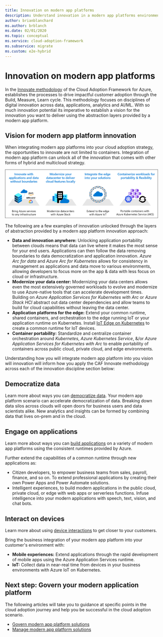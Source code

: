 ```yaml
---
title: Innovation on modern app platforms
description: Understand innovation in a modern app platforms environment.
author: brianblanchard
ms.author: brblanch
ms.date: 02/01/2020
ms.topic: conceptual
ms.service: cloud-adoption-framework
ms.subservice: migrate
ms.custom: e2e-hybrid
---
```


# Innovation on modern app platforms

In the [Innovate methodology](../../innovate/index.md) of the Cloud Adoption Framework for Azure, establishes the processes to drive impactful customer adoption through the Build, Measure, Learn cycle. This methodology focuses on disciplines of digital innovation across data, applications, analytics and AI/ML. With so much innovation potential its imperative to establish a vision for the innovation you want to deliver using the abstraction layers provided by a modern app platform.

## Vision for modern app platform innovation

When integrating modern app platforms into your cloud adoption strategy, the opportunities to innovate are not limited to containers. Integration of modern app platform can unlock all of the innovation that comes with other forms of hybrid and multicloud strategy.

![Diagram that shows the various innovation options enabled by the layers of abstraction in a modern app platform.](../../_images/innovate/hybrid-innovation-vision.png)

The following are a few examples of innovation unlocked through the layers of abstraction provided by a modern app platform innovation approach:

- **Data and innovation anywhere:** Unlocking application portability between clouds means that data can live where it makes the most sense for your end users. Applications can then follow the data removing boundaries to data democratization and application innovation. *Azure Arc for data* and *Azure Arc for Kubernetes* allows for consistency in management as applications and data move to various environments, allowing developers to focus more on the app & data with less focus on cloud or infrastructure.
- **Modernize your data center:** Modernizing your data centers allows even the most extensively governed workloads to evolve and modernize to use Azure-native tools that can accelerate development times. Building on *Azure Application Services for Kubernetes with Arc* or *Azure Stack HCI* abstract out data center dependencies and allow teams to build for cloud capabilities without leaving the data center.
- **Application platforms for the edge:** Extend your common runtime, shared containers, and orchestration to the edge running IoT or your application runtime on Kubernetes. Install [IoT Edge on Kubernetes](https://docs.microsoft.com/azure/iot-edge/how-to-install-iot-edge-kubernetes) to create a common runtime for IoT devices.
- **Container portability:** Standardize and centralize container orchestration around *Kubernetes*, *Azure Kubernetes Service*, &/or *Azure Application Services for Kubernetes with Arc* to enable portability of containers across public cloud, private cloud, and edge environments.

Understanding how you will integrate modern app platform into you vision will innovation will inform how you apply the CAF Innovate methodology across each of the innovation discipline section below:

## Democratize data

Learn more about ways you can [democratize data](../../innovate/best-practices/data.md). Your modern app platform scenario can accelerate democratization of data. Breaking down data silos across clouds will open doors for business users and data scientists alike. New analytics and insights can be formed by combining data that lives on-prem and in the cloud.

## Engage on applications

Learn more about ways you can [build applications](../../innovate/best-practices/apps.md) on a variety of modern app platforms using the consistent runtimes provided by Azure.

Further extend the capabilities of a common runtime through new applications as:

- Citizen developers, to empower business teams from sales, payroll, finance, and so on. To extend professional applications by creating their own Power Apps and Power Automate solutions.
- Intelligent experiences, to build modern applications in the public cloud, private cloud, or edge with web apps or serverless functions. Infuse intelligence into your modern applications with speech, text, vision, and chat bots.

## Interact on devices

Learn more about using [device interactions](../../innovate/best-practices/devices.md) to get closer to your customers.

Bring the business integration of your modern app platform into your customer's environment with:

- **Mobile experiences:** Extend applications through the rapid development of mobile apps using the Azure Application Services runtime.
- **IoT:** Collect data in near-real time from devices in your business environments with Azure IoT on Kubernetes.

## Next step: Govern your modern application platform

The following articles will take you to guidance at specific points in the cloud adoption journey and help you be successful in the cloud adoption scenario.

- [Govern modern app platform solutions](./govern.md)
- [Manage modern app platform solutions](./manage.md)
